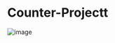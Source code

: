 # Counter-Projectt
![image](https://github.com/BkShakti/Counter-Projectt/assets/123081181/6969cbbb-e034-4648-b2d0-1a19b8c5c2a3)
